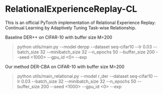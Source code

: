 # RelationalExperienceReplay-CL
This is an official PyTorch implementation of Relational Experience Replay: Continual Learning by Adaptively Tuning Task-wise Relationship.


Baseline DER++ on CIFAR-10 with buffer size M=200

> python utils/main.py --model derpp --dataset seq-cifar10 --lr 0.03 --batch_size 32 --minibatch_size 32 --n_epochs 50 --buffer_size 200 --seed <1000> --gpu_id <0> --exp <buf200>

Our method DER-CBA on CIFAR-10 with buffer size M=200

> python utils/main_relational.py --model r_der --dataset seq-cifar10 --lr 0.03 --batch_size 32 --minibatch_size 32 --n_epochs 50 --buffer_size 200 --seed <1000> --gpu_id <0> --exp <buf200>
